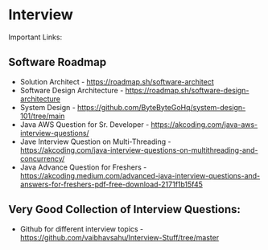 # Interview

Important Links: 

## Software Roadmap 
* Solution Architect - https://roadmap.sh/software-architect
* Software Design Architecture - https://roadmap.sh/software-design-architecture
* System Design - https://github.com/ByteByteGoHq/system-design-101/tree/main
* Java AWS Question for Sr. Developer - https://akcoding.com/java-aws-interview-questions/
* Jave Interview Question on Multi-Threading - https://akcoding.com/java-interview-questions-on-multithreading-and-concurrency/
* Java Advance Question for Freshers  - https://akcoding.medium.com/advanced-java-interview-questions-and-answers-for-freshers-pdf-free-download-2171f1b15f45

## Very Good Collection of Interview Questions: 
* Github for different interview topics - https://github.com/vaibhavsahu/Interview-Stuff/tree/master


